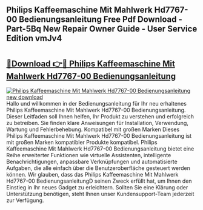 ## Philips Kaffeemaschine Mit Mahlwerk Hd7767-00 Bedienungsanleitung Free Pdf Download - Part-5Bq New Repair Owner Guide - User Service Edition vmJv4

# <h2><a href="http://df0oru.blite.top/?on=Philips+Kaffeemaschine+Mit+Mahlwerk+Hd7767-00+Bedienungsanleitung">🔗Download 👉🔴 Philips Kaffeemaschine Mit Mahlwerk Hd7767-00 Bedienungsanleitung</a></h2>

[![Philips Kaffeemaschine Mit Mahlwerk Hd7767-00 Bedienungsanleitung new download](https://i.imgur.com/lujVjoI.png)](http://df0oru.blite.top/?on=Philips+Kaffeemaschine+Mit+Mahlwerk+Hd7767-00+Bedienungsanleitung)
Hallo und willkommen in der Bedienungsanleitung für Ihr neu erhaltenes Philips Kaffeemaschine Mit Mahlwerk Hd7767-00 Bedienungsanleitung. Dieser Leitfaden soll Ihnen helfen, Ihr Produkt zu verstehen und erfolgreich zu betreiben. Sie finden klare Anweisungen für Installation, Verwendung, Wartung und Fehlerbehebung. Kompatibel mit großen Marken Dieses Philips Kaffeemaschine Mit Mahlwerk Hd7767-00 Bedienungsanleitung ist mit großen Marken kompatibler Produkte kompatibel. Philips Kaffeemaschine Mit Mahlwerk Hd7767-00 Bedienungsanleitung bietet eine Reihe erweiterter Funktionen wie virtuelle Assistenten, intelligente Benachrichtigungen, anpassbare Verknüpfungen und automatisierte Aufgaben, die alle einfach über die Benutzeroberfläche gesteuert werden können. Wir glauben, dass das Philips Kaffeemaschine Mit Mahlwerk Hd7767-00 BedienungsanleitungD seinen Zweck erfüllt hat, um Ihnen den Einstieg in Ihr neues Gadget zu erleichtern. Sollten Sie eine Klärung oder Unterstützung benötigen, steht Ihnen unser Kundensupport-Team jederzeit zur Verfügung.
